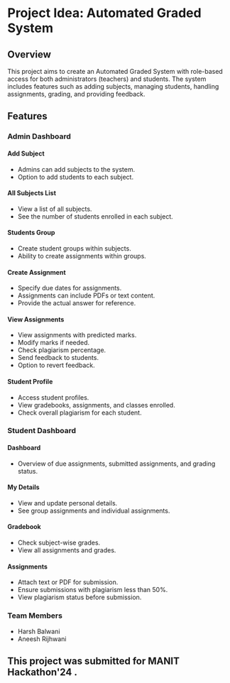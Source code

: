# Project Idea: Automated Graded System

## Overview
This project aims to create an Automated Graded System with role-based access for both administrators (teachers) and students. The system includes features such as adding subjects, managing students, handling assignments, grading, and providing feedback.

## Features

### Admin Dashboard

#### Add Subject
- Admins can add subjects to the system.
- Option to add students to each subject.

#### All Subjects List
- View a list of all subjects.
- See the number of students enrolled in each subject.

#### Students Group
- Create student groups within subjects.
- Ability to create assignments within groups.

#### Create Assignment
- Specify due dates for assignments.
- Assignments can include PDFs or text content.
- Provide the actual answer for reference.

#### View Assignments
- View assignments with predicted marks.
- Modify marks if needed.
- Check plagiarism percentage.
- Send feedback to students.
- Option to revert feedback.

#### Student Profile
- Access student profiles.
- View gradebooks, assignments, and classes enrolled.
- Check overall plagiarism for each student.

### Student Dashboard

#### Dashboard
- Overview of due assignments, submitted assignments, and grading status.

#### My Details
- View and update personal details.
- See group assignments and individual assignments.

#### Gradebook
- Check subject-wise grades.
- View all assignments and grades.

#### Assignments
- Attach text or PDF for submission.
- Ensure submissions with plagiarism less than 50%.
- View plagiarism status before submission.

### Team Members
- Harsh Balwani
- Aneesh Rijhwani


## This project was submitted for MANIT Hackathon'24 . 
